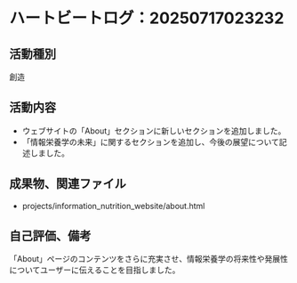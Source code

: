# ハートビートログ：20250717023232

## 活動種別
創造

## 活動内容
- ウェブサイトの「About」セクションに新しいセクションを追加しました。
- 「情報栄養学の未来」に関するセクションを追加し、今後の展望について記述しました。

## 成果物、関連ファイル
- projects/information_nutrition_website/about.html

## 自己評価、備考
「About」ページのコンテンツをさらに充実させ、情報栄養学の将来性や発展性についてユーザーに伝えることを目指しました。
